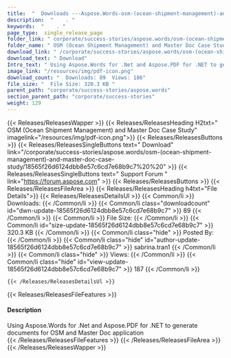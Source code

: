 ```yaml
---
title:  "  Downloads ---Aspose.Words-osm-(ocean-shipment-management)-and-master-doc-case-study . " 
description:  "    . " 
keywords:  "    . " 
page_type:  single_release_page
folder_link: " corporate/success-stories/aspose.words/osm-(ocean-shipment-management)-and-master-doc-case-study/"
folder_name: " OSM (Ocean Shipment Management) and Master Doc Case Study"
download_link: " /corporate/success-stories/aspose.words/osm-(ocean-shipment-management)-and-master-doc-case-study/18565f26d6124dbb8e57c6cd7e68b9c7"
download_text: " Download"
Intro_text: " Using Aspose.Words for .Net and Aspose.PDF for .NET to generate documents for OS..."
image_link: "/resources/img/pdf-icon.png"
download_count: "  Downloads: 89  Views: 186"
file_size: "  File Size: 320.3 KB "
parent_path: "corporate/success-stories/aspose.words"
section_parent_path: "corporate/success-stories"
weight: 129
---
```


{{< Releases/ReleasesWapper >}}
  {{< Releases/ReleasesHeading H2txt=" OSM (Ocean Shipment Management) and Master Doc Case Study" imagelink="/resources/img/pdf-icon.png">}}
  {{< Releases/ReleasesButtons >}}
    {{< Releases/ReleasesSingleButtons text=" Download" link="/corporate/success-stories/aspose.words/osm-(ocean-shipment-management)-and-master-doc-case-study/18565f26d6124dbb8e57c6cd7e68b9c7%20%20" >}}
    {{< Releases/ReleasesSingleButtons text=" Support Forum " link="https://forum.aspose.com" >}}
  {{< Releases/ReleasesButtons >}}
  {{< Releases/ReleasesFileArea >}}
    {{< Releases/ReleasesHeading h4txt="File Details">}}
    {{< Releases/ReleasesDetailsUl >}}
            {{< Common/li  >}} Downloads: {{< /Common/li >}} 
      {{< Common/li class="downloadcount" id="dwn-update-18565f26d6124dbb8e57c6cd7e68b9c7" >}} 89 {{< /Common/li >}} 
      {{< Common/li  >}} File Size: {{< /Common/li >}} 
      {{< Common/li id="size-update-18565f26d6124dbb8e57c6cd7e68b9c7" >}} 320.3 KB {{< /Common/li >}} 
      {{< Common/li  class="hide" >}} Posted By: {{< /Common/li >}} 
      {{< Common/li class="hide" id="author-update-18565f26d6124dbb8e57c6cd7e68b9c7" >}} sabrina.tran1 {{< /Common/li >}} 
      {{< Common/li class="hide"  >}} Views: {{< /Common/li >}} 
      {{< Common/li class="hide" id="view-update-18565f26d6124dbb8e57c6cd7e68b9c7" >}} 187 {{< /Common/li >}} 

    {{< /Releases/ReleasesDetailsUl >}}

  {{< Releases/ReleasesFileFeatures >}}
      <h4>Description</h4><div class="HTMLDescription">Using Aspose.Words for .Net and Aspose.PDF for .NET to generate documents for OSM and Master Doc application</div>
  {{< /Releases/ReleasesFileFeatures >}}
 {{< /Releases/ReleasesFileArea >}}
{{< /Releases/ReleasesWapper >}}


